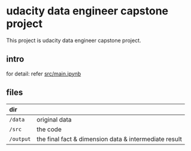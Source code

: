 #  udacity data engineer capstone project

This project is udacity data engineer capstone project.

## intro

for detail: refer [src/main.ipynb](src/main.ipynb) 

## files
| dir | |
|:---|:---|
| `/data` |    original data|
| `/src` |  the code |
| `/output`| the final fact & dimension data & intermediate result|
 